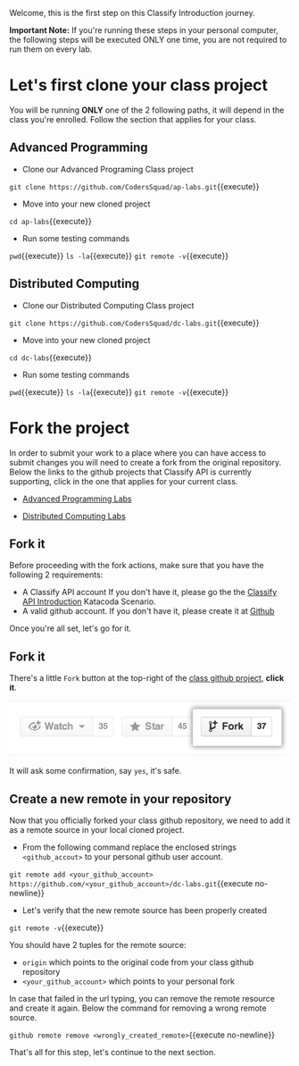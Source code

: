 Welcome, this is the first step on this Classify Introduction journey.


**Important Note:** If you're running these steps in your personal
computer, the following steps will be executed ONLY one time, you are
not required to run them on every lab.


# Let's first clone your class project

You will be running **ONLY** one of the 2 following paths, it will
depend in the class you're enrolled.  Follow the section that applies
for your class.


## Advanced Programming

- Clone our Advanced Programing Class project

`git clone https://github.com/CodersSquad/ap-labs.git`{{execute}}

- Move into your new cloned project

`cd ap-labs`{{execute}}

- Run some testing commands

`pwd`{{execute}}
`ls -la`{{execute}}
`git remote -v`{{execute}}


## Distributed Computing

- Clone our Distributed Computing Class project

`git clone https://github.com/CodersSquad/dc-labs.git`{{execute}}

- Move into your new cloned project

`cd dc-labs`{{execute}}

- Run some testing commands

`pwd`{{execute}}
`ls -la`{{execute}}
`git remote -v`{{execute}}


# Fork the project

In order to submit your work to a place where you can have access to
submit changes you will need to create a fork from the original
repository. Below the links to the github projects that Classify API
is currently supporting, click in the one that applies for your
current class.

- [Advanced Programming Labs](https://github.com/CodersSquad/ap-labs/)

- [Distributed Computing Labs](https://github.com/CodersSquad/dc-labs/)


## Fork it

Before proceeding with the fork actions, make sure that you have the
following 2 requirements:

- A Classify API account If you don't have it, please go the the
  [Classify API
  Introduction](https://www.katacoda.com/coderssquad/scenarios/classify-intro)
  Katacoda Scenario.
- A valid github account. If you don't have it, please create it at
  [Github](https://github.com/)

Once you're all set, let's go for it.

## Fork it

There's a little `Fork` button at the top-right of the [class github
project](#let-s-first-clone-your-class-project), **click it**.

![github_fork](images/github_fork.png)

It will ask some confirmation, say `yes`, it's safe.


## Create a new remote in your repository

Now that you officially forked your class github repository, we need
to add it as a remote source in your local cloned project.

- From the following command replace the enclosed strings
`<github_accout>` to your personal github user account.

`git remote add <your_github_account> https://github.com/<your_github_account>/dc-labs.git`{{execute no-newline}}


- Let's verify that the new remote source has been properly created

`git remote -v`{{execute}}

You should have 2 tuples for the remote source:

- `origin` which points to the original code from your class github
  repository
- `<your_github_account>` which points to your personal fork


In case that failed in the url typing, you can remove the remote
resource and create it again. Below the command for removing a wrong
remote source.

`github remote remove <wrongly_created_remote>`{{execute no-newline}}

That's all for this step, let's continue to the next section.

